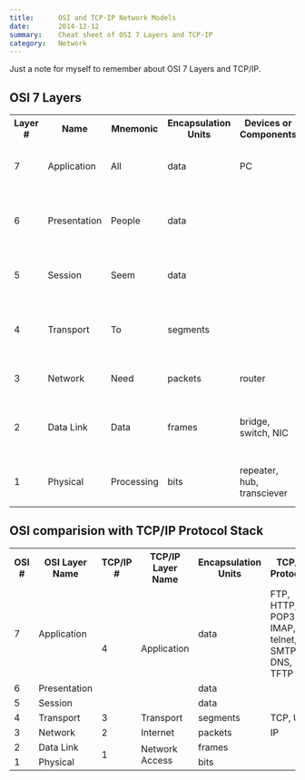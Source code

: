 ```yaml
---
title:      OSI and TCP-IP Network Models
date:       2014-12-12
summary:    Cheat sheet of OSI 7 Layers and TCP-IP
category:   Network
---
```


Just a note for myself to remember about OSI 7 Layers and TCP/IP.

## OSI 7 Layers

<table class="post">
    <tbody>
        <tr>
            <th>Layer #</th>
            <th>Name</th>
            <th>Mnemonic</th>
            <th>Encapsulation Units</th>
            <th>Devices or Components</th>
            <th>Keywords/Description</th>
        </tr>
        <tr>
            <td>7</td>
            <td>Application</td>
            <td>All</td>
            <td>data</td>
            <td>PC</td>
            <td>Network services for application processes, such as file, print, messaging, database services</td>
        </tr>
        <tr>
            <td>6</td>
            <td>Presentation</td>
            <td>People</td>
            <td>data</td>
            <td></td>
            <td>Standard interface to data for the application layer. MIME encoding, data encryption, conversion, formatting, compression</td>
        </tr>
        <tr>
            <td>5</td>
            <td>Session</td>
            <td>Seem</td>
            <td>data</td>
            <td></td>
            <td>Interhost communication. Establishes, manages and terminates connection between applications</td>
        </tr>
        <tr>
            <td>4</td>
            <td>Transport</td>
            <td>To</td>
            <td>segments</td>
            <td></td>
            <td>End-to-end connections and reliability. Segmentation/desegmentation of data in proper sequence. Flow control</td>
        </tr>
        <tr>
            <td>3</td>
            <td>Network</td>
            <td>Need</td>
            <td>packets</td>
            <td>router</td>
            <td>Logical addressing and path determination. Routing. Reporting delivery errors</td>
        </tr>
        <tr>
            <td>2</td>
            <td>Data Link</td>
            <td>Data</td>
            <td>frames</td>
            <td>bridge, switch, NIC</td>
            <td>Physical addressing and access to media. Two sublayers: Logical Link Control (LLC) and Media Access Control (MAC)</td>
        </tr>
        <tr>
            <td>1</td>
            <td>Physical</td>
            <td>Processing</td>
            <td>bits</td>
            <td>repeater, hub, transciever</td>
            <td>Binary transmission signals and encoding. Layout of pins, voltages, cable specifications, modulation</td>
        </tr>
    </tbody>
</table>

## OSI comparision with TCP/IP Protocol Stack

<table class="post">
    <tbody>
        <tr>
            <th>OSI #</th>
            <th>OSI Layer Name</th>
            <th>TCP/IP #</th>
            <th>TCP/IP Layer Name</th>
            <th>Encapsulation Units</th>
            <th>TCP/IP Protocols</th>
        </tr>
        <tr>
            <td>7</td>
            <td>Application</td>
            <td rowspan="3">4</td>
            <td rowspan="3">Application</td>
            <td>data</td>
            <td>FTP, HTTP, POP3, IMAP, telnet, SMTP, DNS, TFTP</td>
        </tr>
        <tr>
            <td>6</td>
            <td>Presentation</td>
            <td>data</td>
            <td></td>
        </tr>
        <tr>
            <td>5</td>
            <td>Session</td>
            <td>data</td>
            <td></td>
        </tr>
        <tr>
            <td>4</td>
            <td>Transport</td>
            <td>3</td>
            <td>Transport</td>
            <td>segments</td>
            <td>TCP, UDP</td>
        </tr>
        <tr>
            <td>3</td>
            <td>Network</td>
            <td>2</td>
            <td>Internet</td>
            <td>packets</td>
            <td>IP</td>
        </tr>
        <tr>
            <td>2</td>
            <td>Data Link</td>
            <td rowspan="2">1</td>
            <td rowspan="2">Network Access</td>
            <td>frames</td>
            <td></td>
        </tr>
        <tr>
            <td>1</td>
            <td>Physical</td>
            <td>bits</td>
            <td></td>
        </tr>
    </tbody>
</table>
